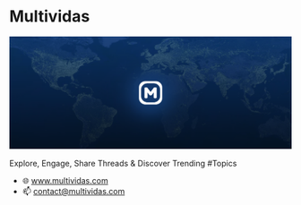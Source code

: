 # Multividas

<img src="https://raw.githubusercontent.com/multividas/.github/main/profile/imgs/cover.png" alt="multividas.com" />

Explore, Engage, Share Threads & Discover Trending #Topics

- 🌐 www.multividas.com
- 📫 contact@multividas.com
